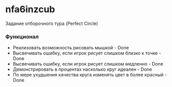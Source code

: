 # nfa6inzcub
Задание отборочного тура (Perfect Circle)

### **Функционал**
- Реализовать возможность рисовать мышкой - Done
- Высвечивать ошибку, если игрок рисует слишком близко к точке - Done 
- Высвечивать ошибку, если игрок рисует слишком медленно - Done
- Демонстрировать в процентах насколько круг идеален - Done
- По мере ухудшения качества круга изменять цвет в более красный - Done
